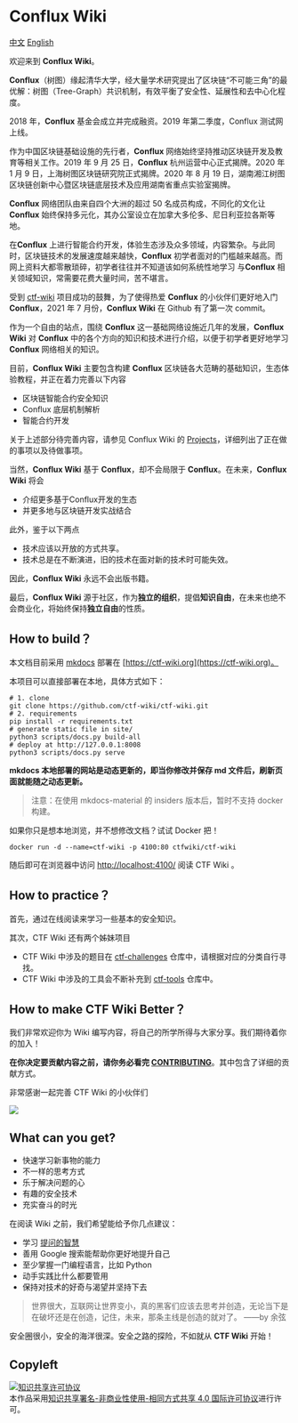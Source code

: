 # Conflux Wiki


[中文](./README-zh_CN.md)  [English](./README.md)

欢迎来到 **Conflux Wiki**。

**Conflux**（树图）缘起清华大学，经大量学术研究提出了区块链“不可能三角”的最优解：树图（Tree-Graph）共识机制，有效平衡了安全性、延展性和去中心化程度。

2018 年，**Conflux** 基金会成立并完成融资。2019 年第二季度，Conflux 测试网上线。

作为中国区块链基础设施的先行者，**Conflux** 网络始终坚持推动区块链开发及教育等相关工作。2019 年 9 月 25 日，**Conflux** 杭州运营中心正式揭牌。2020 年 1 月 9 日，上海树图区块链研究院正式揭牌。2020 年 8 月 19 日，湖南湘江树图区块链创新中心暨区块链底层技术及应用湖南省重点实验室揭牌。

**Conflux** 网络团队由来自四个大洲的超过 50 名成员构成，不同化的文化让 **Conflux** 始终保持多元化，其办公室设立在加拿大多伦多、尼日利亚拉各斯等地。

在**Conflux** 上进行智能合约开发，体验生态涉及众多领域，内容繁杂。与此同时，区块链技术的发展速度越来越快，**Conflux** 初学者面对的门槛越来越高。而网上资料大都零散琐碎，初学者往往并不知道该如何系统性地学习 与**Conflux** 相关领域知识，常需要花费大量时间，苦不堪言。

受到 [ctf-wiki](https://github.com/ctf-wiki/ctf-wiki) 项目成功的鼓舞，为了使得热爱 **Conflux** 的小伙伴们更好地入门 **Conflux**，2021 年 7 月份，**Conflux Wiki** 在 Github 有了第一次 commit。

作为一个自由的站点，围绕 **Conflux** 这一基础网络设施近几年的发展，**Conflux Wiki** 对 **Conflux** 中的各个方向的知识和技术进行介绍，以便于初学者更好地学习 **Conflux** 网络相关的知识。

目前，**Conflux Wiki** 主要包含构建 **Conflux** 区块链各大范畴的基础知识，生态体验教程，并正在着力完善以下内容

- 区块链智能合约安全知识
- Conflux 底层机制解析
- 智能合约开发

关于上述部分待完善内容，请参见 Conflux Wiki 的 [Projects](https://github.com/Conflux-wiki/Conflux-wiki/projects)，详细列出了正在做的事项以及待做事项。

当然，**Conflux Wiki** 基于 **Conflux**，却不会局限于 **Conflux**。在未来，**Conflux Wiki** 将会

- 介绍更多基于Conflux开发的生态
- 并更多地与区块链开发实战结合

此外，鉴于以下两点

- 技术应该以开放的方式共享。
- 技术总是在不断演进，旧的技术在面对新的技术时可能失效。

因此，**Conflux Wiki** 永远不会出版书籍。

最后，**Conflux Wiki** 源于社区，作为**独立的组织**，提倡**知识自由**，在未来也绝不会商业化，将始终保持**独立自由**的性质。

## How to build？

本文档目前采用 [mkdocs](https://github.com/mkdocs/mkdocs) 部署在 [https://ctf-wiki.org](https://ctf-wiki.org)。

本项目可以直接部署在本地，具体方式如下：

```shell
# 1. clone
git clone https://github.com/ctf-wiki/ctf-wiki.git
# 2. requirements
pip install -r requirements.txt
# generate static file in site/
python3 scripts/docs.py build-all
# deploy at http://127.0.0.1:8008
python3 scripts/docs.py serve
```

**mkdocs 本地部署的网站是动态更新的，即当你修改并保存 md 文件后，刷新页面就能随之动态更新。**

> 注意：在使用 mkdocs-material 的 insiders 版本后，暂时不支持 docker 构建。

如果你只是想本地浏览，并不想修改文档？试试 Docker 把！

```
docker run -d --name=ctf-wiki -p 4100:80 ctfwiki/ctf-wiki
```
随后即可在浏览器中访问 [http://localhost:4100/](http://localhost:4100/) 阅读 CTF Wiki 。

## How to practice？

首先，通过在线阅读来学习一些基本的安全知识。

其次，CTF Wiki 还有两个姊妹项目

- CTF Wiki 中涉及的题目在 [ctf-challenges](https://github.com/ctf-wiki/ctf-challenges) 仓库中，请根据对应的分类自行寻找。
- CTF Wiki 中涉及的工具会不断补充到 [ctf-tools](https://github.com/ctf-wiki/ctf-tools) 仓库中。

## How to make CTF Wiki Better？

我们非常欢迎你为 Wiki 编写内容，将自己的所学所得与大家分享。我们期待着你的加入！

**在你决定要贡献内容之前，请你务必看完 [CONTRIBUTING](https://ctf-wiki.org/en/contribute/before-contributing/)**。其中包含了详细的贡献方式。 

非常感谢一起完善 CTF Wiki 的小伙伴们

<a href="https://github.com/ctf-wiki/ctf-wiki/graphs/contributors"><img src="https://opencollective.com/ctf-wiki/contributors.svg?width=890&button=false" /></a>

## What can you get?

- 快速学习新事物的能力
- 不一样的思考方式
- 乐于解决问题的心
- 有趣的安全技术
- 充实奋斗的时光

在阅读 Wiki 之前，我们希望能给予你几点建议：

- 学习 [提问的智慧](https://github.com/ryanhanwu/How-To-Ask-Questions-The-Smart-Way)
- 善用 Google 搜索能帮助你更好地提升自己
- 至少掌握一门编程语言，比如 Python
- 动手实践比什么都要管用
- 保持对技术的好奇与渴望并坚持下去

> 世界很大，互联网让世界变小，真的黑客们应该去思考并创造，无论当下是在破坏还是在创造，记住，未来，那条主线是创造的就对了。 ——by 余弦

安全圈很小，安全的海洋很深。安全之路的探险，不如就从 **CTF Wiki** 开始！

## Copyleft
<a rel="license" href="http://creativecommons.org/licenses/by-nc-sa/4.0/"><img alt="知识共享许可协议" style="border-width:0" src="https://i.creativecommons.org/l/by-nc-sa/4.0/88x31.png" /></a><br />本作品采用<a rel="license" href="http://creativecommons.org/licenses/by-nc-sa/4.0/">知识共享署名-非商业性使用-相同方式共享 4.0 国际许可协议</a>进行许可。

